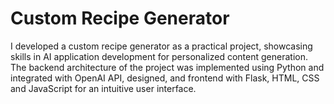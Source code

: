 # Custom Recipe Generator

I developed a custom recipe generator as a practical project, showcasing skills in AI application development for personalized content generation. The backend architecture of the project was implemented using Python and integrated with OpenAI API, designed, and frontend with Flask, HTML, CSS and JavaScript for an intuitive user interface.
